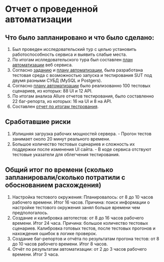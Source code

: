 # Отчет о проведенной автоматизации

## Что было запланировано и что было сделано:
1) Был проведен исследовательский тур с целью установить работоспособность сервиса и выявить слабые места. 
2) По итогам ислледовательского тура был составлен [план автоматизации](https://github.com/manny1892/QADiplomWork/blob/master/Plan.md) веб сервиса.
3) Согласно [заданию](https://github.com/netology-code/qa-diploma/blob/master/README.md) и [плану автоматизации](https://github.com/manny1892/QADiplomWork/blob/master/Plan.md), была разработана тестовая среда с возможностью запуска и тестирования SUT под двумя разными СУБД (MySQL и Postgers).
4) Согласно [плану автоматизации](https://github.com/manny1892/QADiplomWork/blob/master/Plan.md) было реализованно 100 тестовых сценариев, из которых: 88 UI и 12 API. 
5) По итогам анализа Allure отчетов тестирования, было составленно 22 баг-репорта, из которых: 16 на UI и 8 на API.
6) Составлен [отчет по итогам тестрования](https://github.com/manny1892/QADiplomWork/blob/master/TestReport.md).

## Сработавшие риски

1) Излишняя загрузка рабочих мощностей сервера. - Прогон тестов занимает около 20 минут реального времени. 
2) Большое количество тестовых сценариев и сложность их поддержки после изменения UI сайта. - В коде сервиса отствуют тестовые указатели для облегчения тестирования.

## Общий итог по времени (сколько запланировали/сколько потратили с обоснованием расхождения)

1) Настройка тестового окружения: Планировалось: от 8 до 10 часов рабочего времени. Итог 16 часов. Причина: поиск информации о настройке тестового окружения занял больше времени чем предпологалось.
2) Создание и калибровка автотестов: от 8 до 16 часов рабочего времени. Итог 24 часа. Причина: большое количество тестовых сценариев. Калибровка готовых тестов, после тестовых прогонов и нахождения ошибок в логике проверок.
3) Создание баг-репортов и отчёта по результатам прогона тестов: от 8 до 10 часов рабочего времени. Итог 8 часов.
4) Отчёт по результатам автоматизации: от 2 до 3 часов рабочего времени. Итог 3 часа. 
